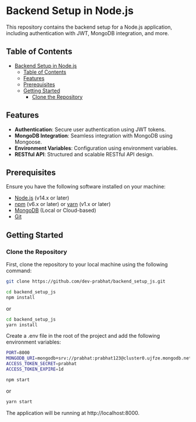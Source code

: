 # Backend Setup in Node.js

This repository contains the backend setup for a Node.js application, including authentication with JWT, MongoDB integration, and more.

## Table of Contents

- [Backend Setup in Node.js](#backend-setup-in-nodejs)
  - [Table of Contents](#table-of-contents)
  - [Features](#features)
  - [Prerequisites](#prerequisites)
  - [Getting Started](#getting-started)
    - [Clone the Repository](#clone-the-repository)

## Features

- **Authentication**: Secure user authentication using JWT tokens.
- **MongoDB Integration**: Seamless integration with MongoDB using Mongoose.
- **Environment Variables**: Configuration using environment variables.
- **RESTful API**: Structured and scalable RESTful API design.

## Prerequisites

Ensure you have the following software installed on your machine:

- [Node.js](https://nodejs.org/) (v14.x or later)
- [npm](https://www.npmjs.com/) (v6.x or later) or [yarn](https://yarnpkg.com/) (v1.x or later)
- [MongoDB](https://www.mongodb.com/) (Local or Cloud-based)
- [Git](https://git-scm.com/)

## Getting Started

### Clone the Repository

First, clone the repository to your local machine using the following command:

```bash
git clone https://github.com/dev-prabhat/backend_setup_js.git

```

```bash
cd backend_setup_js
npm install

```
or

```bash
cd backend_setup_js
yarn install

```
Create a .env file in the root of the project and add the following environment variables:

```bash
PORT=8000
MONGODB_URI=mongodb+srv://prabhat:prabhat123@cluster0.ujfze.mongodb.net
ACCESS_TOKEN_SECRET=prabhat
ACCESS_TOKEN_EXPIRE=1d

```

```bash
npm start

```
or 

```bash
yarn start

```

The application will be running at http://localhost:8000.